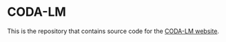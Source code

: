 # CODA-LM

This is the repository that contains source code for the [CODA-LM website](https://CODA-LM.github.io).

